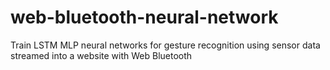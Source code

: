# web-bluetooth-neural-network
Train LSTM MLP neural networks for gesture recognition using sensor data streamed into a website with Web Bluetooth
